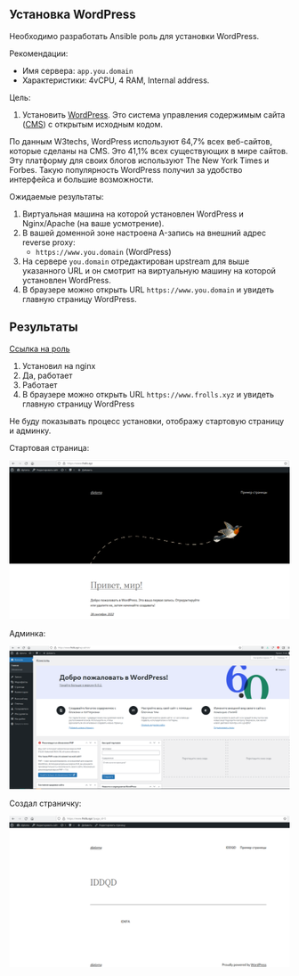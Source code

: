 ## Установка WordPress

Необходимо разработать Ansible роль для установки WordPress.

Рекомендации:
  - Имя сервера: `app.you.domain`
  - Характеристики: 4vCPU, 4 RAM, Internal address.

Цель:

1. Установить [WordPress](https://wordpress.org/download/). Это система управления содержимым сайта ([CMS](https://ru.wikipedia.org/wiki/Система_управления_содержимым)) с открытым исходным кодом.


По данным W3techs, WordPress используют 64,7% всех веб-сайтов, которые сделаны на CMS. Это 41,1% всех существующих в мире сайтов. Эту платформу для своих блогов используют The New York Times и Forbes. Такую популярность WordPress получил за удобство интерфейса и большие возможности.

Ожидаемые результаты:

1. Виртуальная машина на которой установлен WordPress и Nginx/Apache (на ваше усмотрение).
2. В вашей доменной зоне настроена A-запись на внешний адрес reverse proxy:
    - `https://www.you.domain` (WordPress)
3. На сервере `you.domain` отредактирован upstream для выше указанного URL и он смотрит на виртуальную машину на которой установлен WordPress.
4. В браузере можно открыть URL `https://www.you.domain` и увидеть главную страницу WordPress.

## Результаты

[Ссылка на роль](https://github.com/Frolls/wordpress-role)

1. Установил на nginx
2. Да, работает
3. Работает
4. В браузере можно открыть URL `https://www.frolls.xyz` и увидеть главную страницу WordPress

Не буду показывать процесс установки, отображу стартовую страницу и админку.

Стартовая страница:

![Стартовая страница](img/1.png)

Админка:

![Админка](img/2.png)

Создал страничку:

![IDDQD](img/3.png)